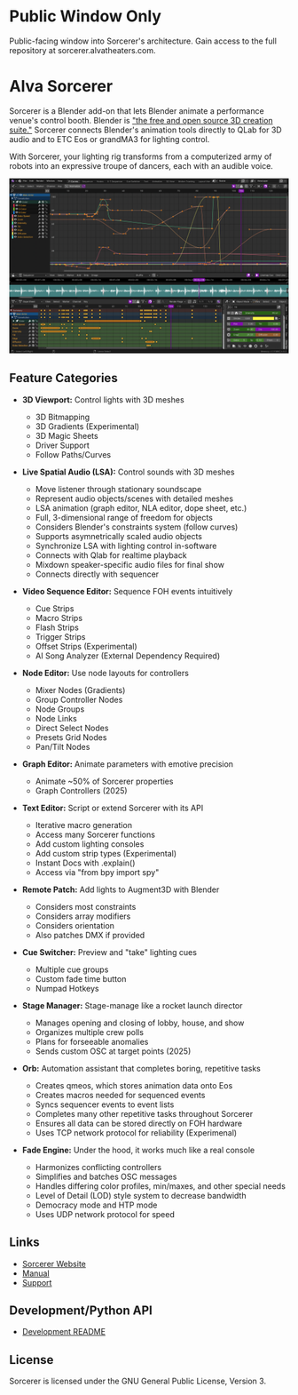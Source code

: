 # Public Window Only
Public-facing window into Sorcerer's architecture. Gain access to the full repository at sorcerer.alvatheaters.com.

<!--
Following Blender's lead on this, keeping this short and concise. Seems like a good idea
since this way, we can put all the efforts towards one place, the main website. Previously,
there were issues where the website would be up to date, but this readme was very
different and old, or the other way around. This way there is only one primary communicator 
to maintain.

EDIT; Eh, can probably add a more complete feature list. Not well-known enough to forgo.
-->

Alva Sorcerer
==============
Sorcerer is a Blender add-on that lets Blender animate a performance venue's control booth. Blender is ["the free and open source 3D creation suite."](https://projects.blender.org/blender/blender/) Sorcerer connects Blender's animation tools directly to QLab for 3D audio and to ETC Eos or grandMA3 for lighting control.

With Sorcerer, your lighting rig transforms from a computerized army of robots into an expressive troupe of dancers, each with an audible voice.

![Alva Sorcerer/Blender](images/alva_sorcerer_fcurves.png)

Feature Categories
-------------------
- **3D Viewport:** Control lights with 3D meshes
    - 3D Bitmapping
    - 3D Gradients (Experimental)
    - 3D Magic Sheets
    - Driver Support
    - Follow Paths/Curves
 
- **Live Spatial Audio (LSA):** Control sounds with 3D meshes
    - Move listener through stationary soundscape
    - Represent audio objects/scenes with detailed meshes
    - LSA animation (graph editor, NLA editor, dope sheet, etc.)
    - Full, 3-dimensional range of freedom for objects
    - Considers Blender's constraints system (follow curves)
    - Supports asymnetrically scaled audio objects
    - Synchronize LSA with lighting control in-software
    - Connects with Qlab for realtime playback
    - Mixdown speaker-specific audio files for final show
    - Connects directly with sequencer
      
- **Video Sequence Editor:** Sequence FOH events intuitively
    - Cue Strips
    - Macro Strips
    - Flash Strips
    - Trigger Strips
    - Offset Strips (Experimental)
    - AI Song Analyzer (External Dependency Required)
      
- **Node Editor:** Use node layouts for controllers
    - Mixer Nodes (Gradients)
    - Group Controller Nodes
    - Node Groups
    - Node Links
    - Direct Select Nodes
    - Presets Grid Nodes
    - Pan/Tilt Nodes
      
- **Graph Editor:** Animate parameters with emotive precision
    - Animate ~50% of Sorcerer properties
    - Graph Controllers (2025)
      
- **Text Editor:** Script or extend Sorcerer with its API
    - Iterative macro generation
    - Access many Sorcerer functions
    - Add custom lighting consoles
    - Add custom strip types (Experimental)
    - Instant Docs with .explain()
    - Access via "from bpy import spy"
      
- **Remote Patch:** Add lights to Augment3D with Blender
    - Considers most constraints
    - Considers array modifiers
    - Considers orientation
    - Also patches DMX if provided
      
- **Cue Switcher:** Preview and "take" lighting cues
    - Multiple cue groups
    - Custom fade time button
    - Numpad Hotkeys
      
- **Stage Manager:** Stage-manage like a rocket launch director
    - Manages opening and closing of lobby, house, and show
    - Organizes multiple crew polls
    - Plans for forseeable anomalies
    - Sends custom OSC at target points (2025)
 
- **Orb:** Automation assistant that completes boring, repetitive tasks
    - Creates qmeos, which stores animation data onto Eos
    - Creates macros needed for sequenced events
    - Syncs sequencer events to event lists
    - Completes many other repetitive tasks throughout Sorcerer
    - Ensures all data can be stored directly on FOH hardware
    - Uses TCP network protocol for reliability (Experimenal)
      
- **Fade Engine:** Under the hood, it works much like a real console
    - Harmonizes conflicting controllers
    - Simplifies and batches OSC messages
    - Handles differing color profiles, min/maxes, and other special needs
    - Level of Detail (LOD) style system to decrease bandwidth
    - Democracy mode and HTP mode
    - Uses UDP network protocol for speed
       

Links
-----
- [Sorcerer Website](https://sorcerer.alvatheaters.com/)
- [Manual](https://alva-sorcerer.readthedocs.io/en/latest/index.html#)
- [Support](https://sorcerer.alvatheaters.com/support)

Development/Python API
-----------------------
- [Development README](https://github.com/Alva-Theaters/Sorcerer/blob/main/maintenance/DEVELOPERS.md)

License
-------
Sorcerer is licensed under the GNU General Public License, Version 3.
